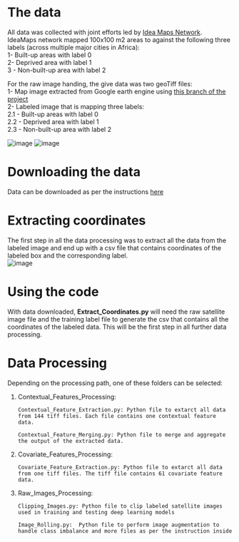 
# The data
All data was collected with joint efforts led by [Idea Maps Network](https://ideamapsnetwork.org/lagos-aos/).  
IdeaMaps network mapped 100x100 m2 areas to against the following three labels (across multiple major cities in Africa):  
1- Built-up areas with label 0  
2- Deprived area with label 1  
3 - Non-built-up area with label 2 


For the raw image handing, the give data was two geoTiff files:  
1- Map image extracted from Google earth engine using [this branch of the project](https://github.com/arathinair11/Satellite-Imagery)  
2- Labeled image that is mapping three labels:  
    2.1 - Built-up areas with label 0  
    2.2 - Deprived area with label 1  
    2.3 - Non-built-up area with label 2  

![image](https://user-images.githubusercontent.com/34656794/161972674-fe31679d-8ca9-451b-b603-6cee83e8e759.png)
![image](https://user-images.githubusercontent.com/34656794/161972686-3409fd16-40f3-4e58-8ee2-44bd0f458003.png)


# Downloading the data
Data can be downloaded as per the instructions [here](https://github.com/mojahid/Mapping-Deprived-Areas-Using-Deep-Neural-Networks/tree/main/Data)


# Extracting coordinates
The first step in all the data processing was to extract all the data from the labeled image and end up with a csv file that contains coordinates of the labeled box and the corresponding label.    
![image](https://user-images.githubusercontent.com/34656794/161973643-d21d341c-2fff-44ff-ac90-ce7a516a6d19.png)  

# Using the code
With data downloaded, **Extract_Coordinates.py** will need the raw satellite image file and the training label file to generate the csv that contains all the coordinates of the labeled data. This will be the first step in all further data processing.

# Data Processing


Depending on the processing path, one of these folders can be selected:

1) Contextual_Features_Processing:
    
       Contextual_Feature_Extraction.py: Python file to extarct all data from 144 tiff files. Each file contains one contextual feature data.
    
       Contextual_Feature_Merging.py: Python file to merge and aggregate the output of the extracted data.
     
2) Covariate_Features_Processing:

       Covariate_Feature_Extraction.py: Python file to extarct all data from one tiff files. The tiff file contains 61 covariate feature data.


3) Raw_Images_Processing:

       Clipping_Images.py: Python file to clip labeled satellite images used in training and testing deep learning models 
       
       Image_Rolling.py:  Python file to perform image augmentation to handle class imbalance and more files as per the instruction inside

  




